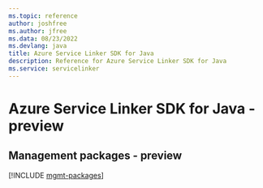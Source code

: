 ```yaml
---
ms.topic: reference
author: joshfree
ms.author: jfree
ms.data: 08/23/2022
ms.devlang: java
title: Azure Service Linker SDK for Java
description: Reference for Azure Service Linker SDK for Java
ms.service: servicelinker
---
```

# Azure Service Linker SDK for Java - preview

## Management packages - preview
[!INCLUDE [mgmt-packages](service-linker-mgmt-index.md)]